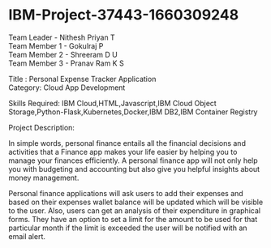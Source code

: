 # IBM-Project-37443-1660309248
Team Leader - Nithesh Priyan T  
Team Member 1 - Gokulraj P  
Team Member 2 - Shreeram D U  
Team Member 3 - Pranav Ram K S  

Title : Personal Expense Tracker Application  
Category: Cloud App Development

Skills Required:
IBM Cloud,HTML,Javascript,IBM Cloud Object Storage,Python-Flask,Kubernetes,Docker,IBM DB2,IBM Container Registry

Project Description:


In simple words, personal finance entails all the financial decisions and activities that a Finance app makes your life easier by helping you to manage your finances efficiently. A personal finance app will not only help you with budgeting and accounting but also give you helpful insights about money management.


Personal finance applications will ask users to add their expenses and based on their expenses wallet balance will be updated which will be visible to the user.  Also, users can get an analysis of their expenditure in graphical forms. They have an option to set a limit for the amount to be used for that particular month if the limit is exceeded the user will be notified with an email alert.
